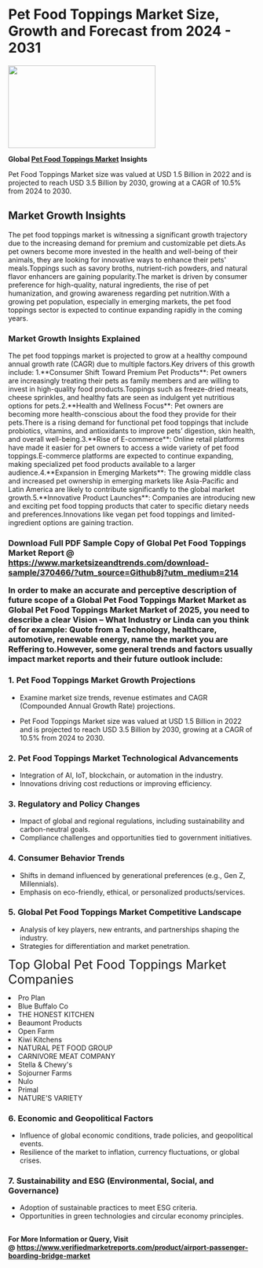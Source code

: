 <H1>Pet Food Toppings Market Size, Growth and Forecast from 2024 - 2031</H1><img class="aligncenter size-medium wp-image-584254" src="https://thirdeyenews.in/wp-content/uploads/2024/09/Global-Market-Research-300x168.jpeg" alt="" width="300" height="168" /><p><strong>Global&nbsp;<a href="https://www.marketsizeandtrends.com/download-sample/370466/?utm_source=Github8j?utm_medium=214">Pet Food Toppings Market</a> Insights</strong></p><p>Pet Food Toppings Market size was valued at USD 1.5 Billion in 2022 and is projected to reach USD 3.5 Billion by 2030, growing at a CAGR of 10.5% from 2024 to 2030.</p><p><h2>Market Growth Insights</h2> The pet food toppings market is witnessing a significant growth trajectory due to the increasing demand for premium and customizable pet diets.As pet owners become more invested in the health and well-being of their animals, they are looking for innovative ways to enhance their pets' meals.Toppings such as savory broths, nutrient-rich powders, and natural flavor enhancers are gaining popularity.The market is driven by consumer preference for high-quality, natural ingredients, the rise of pet humanization, and growing awareness regarding pet nutrition.With a growing pet population, especially in emerging markets, the pet food toppings sector is expected to continue expanding rapidly in the coming years.<h3>Market Growth Insights Explained</h3> The pet food toppings market is projected to grow at a healthy compound annual growth rate (CAGR) due to multiple factors.Key drivers of this growth include: 1.**Consumer Shift Toward Premium Pet Products**: Pet owners are increasingly treating their pets as family members and are willing to invest in high-quality food products.Toppings such as freeze-dried meats, cheese sprinkles, and healthy fats are seen as indulgent yet nutritious options for pets.2.**Health and Wellness Focus**: Pet owners are becoming more health-conscious about the food they provide for their pets.There is a rising demand for functional pet food toppings that include probiotics, vitamins, and antioxidants to improve pets’ digestion, skin health, and overall well-being.3.**Rise of E-commerce**: Online retail platforms have made it easier for pet owners to access a wide variety of pet food toppings.E-commerce platforms are expected to continue expanding, making specialized pet food products available to a larger audience.4.**Expansion in Emerging Markets**: The growing middle class and increased pet ownership in emerging markets like Asia-Pacific and Latin America are likely to contribute significantly to the global market growth.5.**Innovative Product Launches**: Companies are introducing new and exciting pet food topping products that cater to specific dietary needs and preferences.Innovations like vegan pet food toppings and limited-ingredient options are gaining traction.<h3></p><p><span class=""><strong>Download Full PDF Sample Copy of Global Pet Food Toppings Market Report</strong> @ <a href="https://www.marketsizeandtrends.com/download-sample/370466/?utm_source=Github8j?utm_medium=214" target="_blank">https://www.marketsizeandtrends.com/download-sample/370466/?utm_source=Github8j?utm_medium=214</a></span></p><p>In order to make an accurate and perceptive description of future scope of a Global&nbsp;Pet Food Toppings Market Market as Global&nbsp;Pet Food Toppings Market Market of 2025, you need to describe a clear Vision &ndash; What Industry or Linda can you think of for example: Quote from a Technology, healthcare, automotive, renewable energy, name the market you are Reffering to.However, some general trends and factors usually impact market reports and their future outlook include:</p><h3>1.&nbsp;<strong>Pet Food Toppings Market Growth Projections</strong></h3><ul><li>Examine market size trends, revenue estimates and CAGR (Compounded Annual Growth Rate) projections.</li><li><p>Pet Food Toppings Market size was valued at USD 1.5 Billion in 2022 and is projected to reach USD 3.5 Billion by 2030, growing at a CAGR of 10.5% from 2024 to 2030.</p></li></ul><h3>2.&nbsp;<strong>Pet Food Toppings Market Technological Advancements</strong></h3><ul><li>Integration of AI, IoT, blockchain, or automation in the industry.</li><li>Innovations driving cost reductions or improving efficiency.</li></ul><h3>3.&nbsp;<strong>Regulatory and Policy Changes</strong></h3><ul><li>Impact of global and regional regulations, including sustainability and carbon-neutral goals.</li><li>Compliance challenges and opportunities tied to government initiatives.</li></ul><h3>4.&nbsp;<strong>Consumer Behavior Trends</strong></h3><ul><li>Shifts in demand influenced by generational preferences (e.g., Gen Z, Millennials).</li><li>Emphasis on eco-friendly, ethical, or personalized products/services.</li></ul><h3>5.&nbsp;<strong>Global Pet Food Toppings Market Competitive Landscape</strong></h3><ul><li>Analysis of key players, new entrants, and partnerships shaping the industry.</li><li>Strategies for differentiation and market penetration.</li></ul><p data-pm-slice="1 1 []"><span style="color: inherit; font-family: inherit; font-size: 25px;">Top Global Pet Food Toppings Market Companies</span></p><div class="" data-test-id=""><p><li>Pro Plan</li><li> Blue Buffalo Co</li><li> THE HONEST KITCHEN</li><li> Beaumont Products</li><li> Open Farm</li><li> Kiwi Kitchens</li><li> NATURAL PET FOOD GROUP</li><li> CARNIVORE MEAT COMPANY</li><li> Stella & Chewy's</li><li> Sojourner Farms</li><li> Nulo</li><li> Primal</li><li> NATURE'S VARIETY</li></p></div><h3>6.&nbsp;<strong>Economic and Geopolitical Factors</strong></h3><ul><li>Influence of global economic conditions, trade policies, and geopolitical events.</li><li>Resilience of the market to inflation, currency fluctuations, or global crises.</li></ul><h3>7.&nbsp;<strong>Sustainability and ESG (Environmental, Social, and Governance)</strong></h3><ul><li>Adoption of sustainable practices to meet ESG criteria.</li><li>Opportunities in green technologies and circular economy principles.</li></ul><h2><strong style="font-size: 14px;">For More Information or Query, Visit @&nbsp;</strong><a style="background-color: #ffffff; font-size: 14px;" href="https://www.marketsizeandtrends.com/report/pet-food-toppings-market/" target="_blank">https://www.verifiedmarketreports.com/product/airport-passenger-boarding-bridge-market</a></h2>